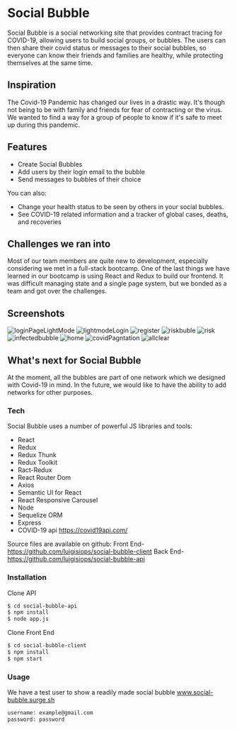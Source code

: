 

# Social Bubble
Social Bubble is a social networking site that provides contract tracing for COVID-19, allowing users to build social groups, or bubbles. The users can then share their covid status or messages to their social bubbles, so everyone can know their friends and families are healthy, while protecting themselves at the same time.

## Inspiration
The Covid-19 Pandemic has changed our lives in a drastic way. It's though not being to be with family and friends for fear of contracting or the virus. We wanted to find a way for a group of people to know if it's safe to meet up during this pandemic.


## Features
  - Create Social Bubbles
  - Add users by their login email to the bubble
  - Send messages to bubbles of their choice


You can also:
  - Change your health status to be seen by others in your social bubbles.
  - See COVID-19 related information and a tracker of global cases, deaths, and recoveries


## Challenges we ran into
Most of our team members are quite new to development, especially considering we met in a full-stack bootcamp. One of the last things we have learned in our bootcamp is using React and Redux to build our frontend. It was difficult managing state and a single page system, but we bonded as a team and got over the challenges.

## Screenshots
![loginPageLightMode](https://user-images.githubusercontent.com/49554888/102964191-eded9480-44e2-11eb-8611-27f6b5d0efe4.png)
![lightmodeLogin](https://user-images.githubusercontent.com/49554888/102964340-491f8700-44e3-11eb-8966-c5a7da5133ee.png)
![register](https://user-images.githubusercontent.com/49554888/102964445-97348a80-44e3-11eb-95e3-7bad6d50913f.png)
![riskbuble](https://user-images.githubusercontent.com/49554888/102964579-eed2f600-44e3-11eb-817f-4c871e2a4f3b.png)
![risk](https://user-images.githubusercontent.com/49554888/102964593-f2667d00-44e3-11eb-9b5b-5a9efd8509f8.png)
![infectedbubble](https://user-images.githubusercontent.com/49554888/102964604-f8f4f480-44e3-11eb-8199-29af96e94fa1.png)
![home](https://user-images.githubusercontent.com/49554888/102964673-145fff80-44e4-11eb-8cd5-7391b2d70f0d.png)
![covidPagntation](https://user-images.githubusercontent.com/49554888/102964765-4f623300-44e4-11eb-92de-2dcd3fbeaf86.png)
![allclear](https://user-images.githubusercontent.com/49554888/102964769-538e5080-44e4-11eb-80e6-2955b61c81ef.png)

## What's next for Social Bubble
At the moment, all the bubbles are part of one network which we designed with Covid-19 in mind. In the future, we would like to have the ability to add networks for other purposes.

### Tech

Social Bubble uses a number of powerful JS libraries and tools:

* React
* Redux
* Redux Thunk
* Redux Toolkit 
* Ract-Redux
* React Router Dom
* Axios
* Semantic UI for React
* React Responsive Carousel
* Node
* Sequelize ORM
* Express
* COVID-19 api https://covid19api.com/



Source files are available on github:
Front End- https://github.com/luigisiops/social-bubble-client
Back End- https://github.com/luigisiops/social-bubble-api

### Installation

Clone API

```sh
$ cd social-bubble-api
$ npm install
$ node app.js
```

Clone Front End

```sh
$ cd social-bubble-client
$ npm install 
$ npm start
```

### Usage
We have a test user to show a readily made social bubble
www.social-bubble.surge.sh

```sh
username: example@gmail.com
password: password
```







